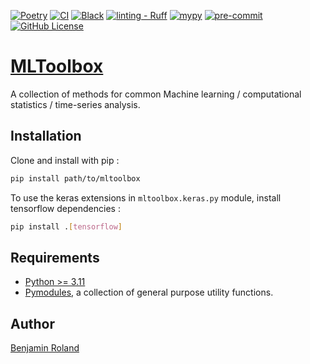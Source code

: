 [![Poetry](https://img.shields.io/endpoint?url=https://python-poetry.org/badge/v0.json)](https://python-poetry.org/)
[![CI](https://github.com/Parici75/mltoolbox/actions/workflows/ci.yml/badge.svg)](https://github.com/Parici75/mltoolbox/actions/workflows/ci.yml)
[![Black](https://img.shields.io/badge/Code%20style-Black-black)](https://black.readthedocs.io/en/stable/)
[![linting - Ruff](https://img.shields.io/badge/Linting-Ruff-yellow)](https://docs.astral.sh/ruff/)
[![mypy](https://img.shields.io/badge/mypy-checked-blue)](https://mypy.readthedocs.io/en/stable/index.html#)
[![pre-commit](https://img.shields.io/badge/pre--commit-enabled-brightgreen?logo=pre-commit&logoColor=white)](https://pre-commit.com/)
[![GitHub License](https://img.shields.io/github/license/Parici75/mltoolbox)](https://github.com/Parici75/mltoolbox/blob/main/LICENSE)


# [MLToolbox](https://github.com/parici75/mltoolbox)


A collection of methods for common Machine learning / computational statistics / time-series analysis.


Installation
-

Clone and install with pip :

```bash
pip install path/to/mltoolbox
```

To use the keras extensions in `mltoolbox.keras.py` module, install tensorflow dependencies :

```bash
pip install .[tensorflow]
```

Requirements
-
- [Python >= 3.11](https://www.python.org/downloads/release/python-3110/)
- [Pymodules](https://github.com/Parici75/pymodules), a collection of general purpose utility functions.


Author
-
[Benjamin Roland](https://benjaminroland.onrender.com/)
